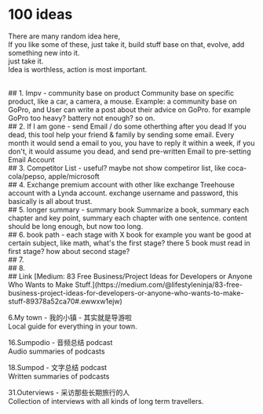 # 100 ideas

There are many random idea here,  
If you like some of these, just take it, build stuff base on that, evolve, add something new into it.  
just take it.  
Idea is worthless, action is most important. 

<br/>
## 1. Impv - community base on product
Community base on specific product, like a car, a camera, a mouse.
Example: a community base on GoPro,
and User can write a post about their advice on GoPro.
for example GoPro too heavy? battery not enough?
so on.


<br/>
## 2. If I am gone - send Email / do some otherthing after you dead
If you dead, this tool help your friend & family by sending some email.  
Every month it would send a email to you, you have to reply it within a week,   
if you don't, it would assume you dead, and send pre-written Email to pre-setting Email Account

<br/>
## 3. Competitor List - useful? maybe not
show competiror list, like coca-cola/pepso, apple/microsoft



<br/>
## 4. Exchange premium account with other  
like exchange Treehouse account with a Lynda account.  
exchange username and password, this basically is all about trust.  

<br/>
## 5. longer summary - summary book
Summarize a book, summary each chapter and key point, summary each chapter with one sentence.
content should be long enough, but now too long.  


<br/>
## 6. book path - each stage with X book
for example you want be good at certain subject, like math, 
what's the first stage? there 5 book must read in first stage?
how about second stage?


<br/>
## 7.



<br/>
## 8. 

<br/>
## Link
[Medium: 
83 Free Business/Project Ideas for Developers or Anyone Who Wants to Make Stuff.](https://medium.com/@lifestyleninja/83-free-business-project-ideas-for-developers-or-anyone-who-wants-to-make-stuff-89378a52ca70#.ewwxw1ejw)


6.My town -  我的小镇 - 其实就是导游啦  
Local guide for everything in your town.  

16.Sumpodio - 音频总结 podcast  
Audio summaries of podcasts  

18.Sumpod - 文字总结 podcast  
Written summaries of podcasts  

31.Outerviews - 采访那些长期旅行的人  
Collection of interviews with all kinds of long term travellers.  

